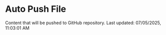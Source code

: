 # Auto Push File

Content that will be pushed to GitHub repository.
Last updated: 07/05/2025, 11:03:01 AM